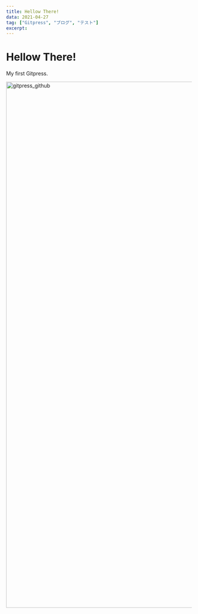 ```yaml
---
title: Hellow There!
data: 2021-04-27
tag: ["Gitpress", "ブログ", "テスト"]
excerpt:
---
```


# Hellow There!

My first Gitpress.

<img width="1427" alt="gitpress_github" src="https://user-images.githubusercontent.com/28585421/116187206-0f47e100-a760-11eb-9687-e14b890464dd.png">

<!--
---
title: 【】
data: 2021-00-00
tag: ["", "", ""]
excerpt:
---
-->
